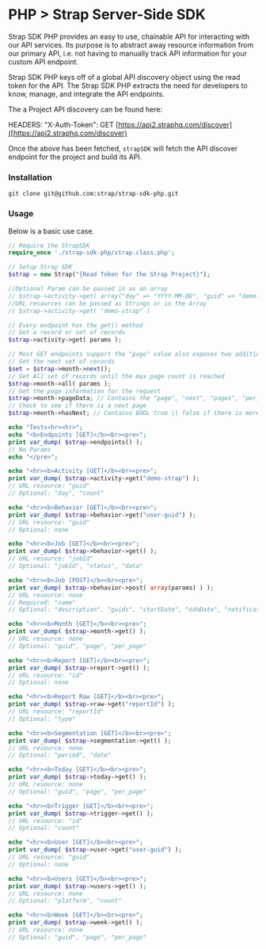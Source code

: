 # PHP > Strap Server-Side SDK

Strap SDK PHP provides an easy to use, chainable API for interacting with our
API services.  Its purpose is to abstract away resource information from
our primary API, i.e. not having to manually track API information for
your custom API endpoint.

Strap SDK PHP keys off of a global API discovery object using the read token for the API. 
The Strap SDK PHP extracts the need for developers to know, manage, and integrate the API endpoints.

The a Project API discovery can be found here:

HEADERS: "X-Auth-Token": 
GET [https://api2.straphq.com/discover]([https://api2.straphq.com/discover)

Once the above has been fetched, `strapSDK` will fetch the API discover
endpoint for the project and build its API.

### Installation

```
git clone git@github.com:strap/strap-sdk-php.git
```

### Usage

Below is a basic use case.

```php
// Require the StrapSDK
require_once './strap-sdk-php/strap.class.php';

// Setup Strap SDK
$strap = new Strap("{Read Token for the Strap Project}");

//Optional Param can be passed in as an array
// $strap->activity->get( array("day" => "YYYY-MM-DD", "guid" => "demo-strap") )
//URL resources can be passed as Strings or in the Array
// $strap->activity->get( "demo-strap" )

// Every endpoint has the get() method
// Get a record or set of records
$strap->activity->get( params ); 

// Most GET endpoints support the "page" value also exposes two additional methods and two detail values
// Get the next set of records
$set = $strap->month->next(); 
// Get All set of records until the max page count is reached
$strap->month->all( params ); 
// Get the page information for the request
$strap->month->pageData; // Contains the "page", "next", "pages", "per_page" information for the request
// Check to see if there is a next page
$strap->month->hasNext; // Contains BOOL true || false if there is more data that can be pulled

echo "Tests<hr><hr>";
echo "<b>Endpoints [GET]</b><br><pre>";
print var_dump( $strap->endpoints() );
// No Params
echo "</pre>";

echo "<hr><b>Activity [GET]</b><br><pre>";
print var_dump( $strap->activity->get("demo-strap") );
// URL resource: "guid"
// Optional: "day", "count"

echo "<hr><b>Behavior [GET]</b><br><pre>";
print var_dump( $strap->behavior->get("user-guid") );
// URL resource: "guid"
// Optional: none

echo "<hr><b>Job [GET]</b><br><pre>";
print var_dump( $strap->behavior->get() );
// URL resource: "jobId"
// Optional: "jobId", "status", "data"

echo "<hr><b>Job [POST]</b><br><pre>";
print var_dump( $strap->behavior->post( array(params) ) );
// URL resource: none
// Required: "name"
// Optional: "description", "guids", "startDate", "ednDate", "notificationUrl"

echo "<hr><b>Month [GET]</b><br><pre>";
print var_dump( $strap->month->get() );
// URL resource: none
// Optional: "guid", "page", "per_page"

echo "<hr><b>Report [GET]</b><br><pre>";
print var_dump( $strap->report->get() );
// URL resource: "id"
// Optional: none

echo "<hr><b>Report Raw [GET]</b><br><pre>";
print var_dump( $strap->raw->get("reportId") );
// URL resource: "reportId"
// Optional: "type"

echo "<hr><b>Segmentation [GET]</b><br><pre>";
print var_dump( $strap->segmentation->get() );
// URL resource: none
// Optional: "period", "date"

echo "<hr><b>Today [GET]</b><br><pre>";
print var_dump( $strap->today->get() );
// URL resource: none
// Optional: "guid", "page", "per_page"

echo "<hr><b>Trigger [GET]</b><br><pre>";
print var_dump( $strap->trigger->get() );
// URL resource: "id"
// Optional: "count"

echo "<hr><b>User [GET]</b><br><pre>";
print var_dump( $strap->user->get("user-guid") );
// URL resource: "guid"
// Optional: none

echo "<hr><b>Users [GET]</b><br><pre>";
print var_dump( $strap->users->get() );
// URL resource: none
// Optional: "platform", "count"

echo "<hr><b>Week [GET]</b><br><pre>";
print var_dump( $strap->week->get() );
// URL resource: none
// Optional: "guid", "page", "per_page"

```

